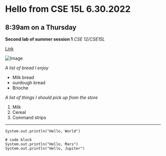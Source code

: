 # Hello from CSE 15L 6.30.2022 #
## 8:39am on a Thursday ##
**Second lab of summer session 1**
*CSE 12/CSE15L*
>
[Link](https://www.youtube.com/watch?v=p7YXXieghto)
>
![Image](https://paspahang.org/wp-content/uploads/2019/03/get-the-marvelous-funny-looking-cat-memes-of-funny-looking-cat-memes.jpg)

*A list of bread I enjoy*
* Milk bread
* ourdough bread
* Brioche 

*A list of things I should pick up from the store*
1. Milk
2. Cereal
3. Command strips
---
`System.out.println("Hello, World")`
>
```
# code block
System.out.println("Hello, Mars")
System.out.println("Hello, Jupiter")
```
